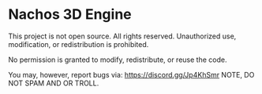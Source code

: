 # Nachos 3D Engine

This project is not open source. All rights reserved. Unauthorized use, modification, or redistribution is prohibited.

No permission is granted to modify, redistribute, or reuse the code.

You may, however, report bugs via: https://discord.gg/Jp4KhSmr   NOTE, DO NOT SPAM AND OR TROLL.
